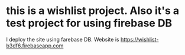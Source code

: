 # this is a wishlist project. Also it's a test project for using firebase DB
I deploy the site using farebase DB. Website is https://wishlist-b3df6.firebaseapp.com
